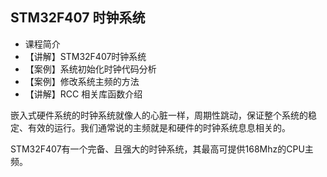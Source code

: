 

## STM32F407 时钟系统 ##
- 课程简介
- 【讲解】STM32F407时钟系统
- 【案例】系统初始化时钟代码分析 
- 【案例】修改系统主频的方法
- 【讲解】RCC 相关库函数介绍

嵌入式硬件系统的时钟系统就像人的心脏一样，周期性跳动，保证整个系统的稳定、有效的运行。我们通常说的主频就是和硬件的时钟系统息息相关的。

STM32F407有一个完备、且强大的时钟系统，其最高可提供168Mhz的CPU主频。



